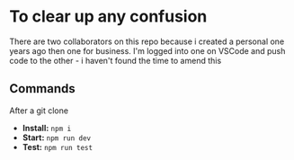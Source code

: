 # To clear up any confusion

There are two collaborators on this repo because i created a personal one years ago then one for business. I'm logged into one on VSCode and push code to the other - i haven't found the time to amend this

## Commands
After a git clone
- **Install:** `npm i`
- **Start:** `npm run dev`
- **Test:** `npm run test`

